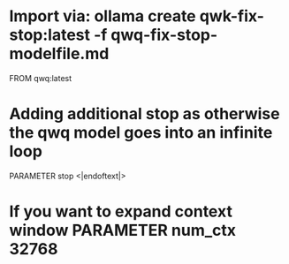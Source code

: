 # Import via: ollama create qwk-fix-stop:latest -f qwq-fix-stop-modelfile.md
FROM qwq:latest
# Adding additional stop as otherwise the qwq model goes into an infinite loop
PARAMETER stop <|endoftext|>
# If you want to expand context window PARAMETER num_ctx 32768